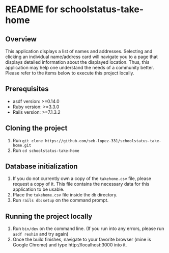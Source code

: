 # README for schoolstatus-take-home

## Overview ##
This application displays a list of names and addresses. Selecting and clicking an individual name/address card will navigate you to a page that displays detailed information about the displayed location. Thus, this application may help one understand the needs of a community better. Please refer to the items below to execute this project locally.

## Prerequisites ##
* asdf version: >=0.14.0
* Ruby version: >=3.3.0
* Rails version: >=7.1.3.2

## Cloning the project ##
1. Run `git clone https://github.com/seb-lopez-331/schoolstatus-take-home.git`
2. Run `cd schoolstatus-take-home`

## Database initialization ##
1. If you do not currently own a copy of the `takehome.csv` file, please request a copy of it. This file contains the necessary data for this application to be usable.
2. Place the `takehome.csv` file inside the `db` directory.
3. Run `rails db:setup` on the command prompt.

## Running the project locally ##
1. Run `bin/dev` on the command line.
    (If you run into any errors, please run `asdf reshim` and try again)
2. Once the build finishes, navigate to your favorite browser (mine is Google Chrome) and type http://localhost:3000 into it.
